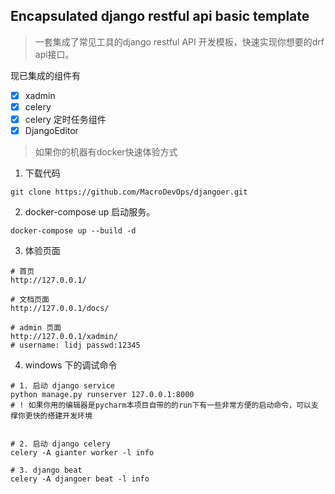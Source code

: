 Encapsulated django restful api basic template
---
> 一套集成了常见工具的django restful API 开发模板，快速实现你想要的drf api接口。

现已集成的组件有
- [x] xadmin 
- [x] celery
- [x] celery 定时任务组件
- [x] DjangoEditor

> 如果你的机器有docker快速体验方式

1. 下载代码
```shell
git clone https://github.com/MacroDevOps/djangoer.git
```
2. docker-compose up 启动服务。
```shell
docker-compose up --build -d
```
3. 体验页面
```shell
# 首页
http://127.0.0.1/

# 文档页面
http://127.0.0.1/docs/

# admin 页面 
http://127.0.0.1/xadmin/
# username: lidj passwd:12345
```

4. windows 下的调试命令
```shell
# 1. 启动 django service
python manage.py runserver 127.0.0.1:8000
# ! 如果你用的编辑器是pycharm本项目自带的的run下有一些非常方便的启动命令，可以支撑你更快的搭建开发环境


# 2. 启动 django celery
celery -A gianter worker -l info

# 3. django beat 
celery -A djangoer beat -l info
```